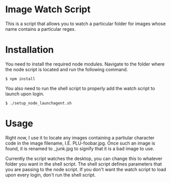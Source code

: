 # Image Watch Script

This is a script that allows you to watch a particular folder for images whose name contains a particular regex.

# Installation

You need to install the required node modules. Navigate to the folder where the node script is located and run the following command.

````
$ npm install
````

You also need to run the shell script to properly add the watch script to launch upon login.

````
$ ./setup_node_launchagent.sh
````

# Usage

Right now, I use it to locate any images containing a partiular character code in the image filename, I.E. PLU-foobar.jpg. Once such an image is found, it is renamed to _junk.jpg to signify that it is a bad image to use.

Currently the script watches the desktop, you can change this to whatever folder you want in the shell script. The shell script defines parameters that you are passing to the node script. If you don't want the watch script to load upon every login, don't run the shell script. 
